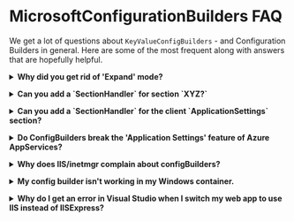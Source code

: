 # MicrosoftConfigurationBuilders FAQ

We get a lot of questions about `KeyValueConfigBuilders` - and Configuration Builders in general. Here are
some of the most frequent along with answers that are hopefully helpful.

<a name="expand"></a>
<details>
  <summary><b>Why did you get rid of 'Expand' mode?</b></summary>
  
>  Because 'Expand' mode operated in the 'ProcessRawXml' phase of configuration building, while the other
>  modes all operate in 'ProcessConfigurationSection.' It was a bit of a balancing act trying to develop
>  features that work across both phases - a challenge which is sometimes quite difficult given the lack of
>  information we have about the section we are processing in 'ProcessRawXml.'
>  
>  For example, V3 of these builders tries to accomodate 'ConfigurationManager.OpenConfiguration()'
>  scenarios where apps want to read a config file that is not their own. In these cases, we need to
>  know information about the file and section we are processing that we just can't know in the
>  'ProcessRawXml' phase. Another example is the [parameters from appSettings](KeyValueConfigBuilders.md#appsettings-parameters)
>  feature which was disabled in 'Expand' mode while processing the appSettings section, but can
>  still be used somewhat functionally when executing any of the modes that operate in 'ProcessConfigurationSection.'
>
>  To make things simpler across the board, 'Expand' mode was replaced with 'Token' mode which should
>  operate in a fairly similar manner with the added benefit of being less prone to producing invalid
>  XML to muck things up. :smiley:
>
> <sup><sub>
> If you really, really need that raw plain-text processing because it's not possible to write an
> `ISectionHandler` for your particular section, or because you have taken full advantage of building
> xml through the use of token expansion that doesn't conform to the convenient mental paradigm of
> only placing tokens within obvious key/value places of existing well-formed xml... you can try
> [this wrapper approach](../samples/SamplesLib/ExpandWrapper.cs) as is demonstrated in the
> [SampleConsoleApp](../samples/SampleConsoleApp/App.config#L36-L39).
> </sub></sub>
</details>

<a name="newhandler"></a>
<details>
  <summary><b>Can you add a `SectionHandler` for section `XYZ?`</b></summary>
  
>  We have included default `SectionHandlers` for `<appSettings>` and `<connectionStrings>` because they
>  are by far the most commonly used "key/value" config sections. But we introduced the `SectionHandler<T>`
>  API to allow for more sections to be processed.
>
>  We don't currently feel that there are any other sections out there that have enough demand to
>  warrant including a default section handler in the base package that everybody is required to use.
>  That does not mean that section handlers for other sections is not ever a valid scenario, and you
>  are of course welcome and encouraged to leverage the section handler feature if it suits your needs.
>  That is why we introduced the feature afterall.
</details>

<a name="applicationsettings"></a>
<details>
  <summary><b>Can you add a `SectionHandler` for the client `ApplicationSettings` section?</b></summary>
  
>  See [above](#newhandler). `ApplicationSettings` is less commonly used. But more problematically, it
>  isn't really a standard .Net configuration section like it appears to be on first glance. The classes
>  that support ApplicationSettings provide a strict and strongly typed window into what looks like a
>  standard configuration section in your app.config file. While we can easily write a section handler
>  for the `ClientSettingsSection` ([example](../samples/SamplesLib/ClientSettingsSectionHandler.cs))
>  it won't integrate into the ApplicationSettings framework seamlessly like one might expect. The
>  ApplicationSetting framework has already determined the number and names (including casing, which
>  is problematic in 'Greedy' mode) of all the settings it will present before the base configuration
>  system even gets a crack at reading from the config file. So you can't *add* new values with 'Greedy'
>  mode, and you can't override existing values in 'Greedy' mode if you don't properly match
>  casing - despite the fact that ApplicationSettings is supposed to be case-insensitive.
>
>  If you wish, you can use the [sample section handler](../samples/SamplesLib/ClientSettingsSectionHandler.cs)
>  to process ApplicationSettings in your application, but know that the use case is rather limited.
>  It will work in 'Strict' mode... and maybe require some prodding to force the ApplicationSettings
>  framework to forget the settings it's seen before and decide to look back into the config file to
>  get new values.
>
>  You can read more about the architecture of the AppliationSettings framework [here](https://docs.microsoft.com/en-us/dotnet/desktop/winforms/advanced/application-settings-architecture?view=netframeworkdesktop-4.8)
>  to see how it builds layers on top of the standard config system that often obscure any changes or
>  additional settings that appear in the `ClientSettingsSection` but won't be seen in
>  `MyApp.Properties.Settings`. That set of articles is also a good starting point for learning
>  about `SettingsProvider` and how that might be leveraged to accomplish configuration injection
>  through a different mechanism in the case when applications must use ApplicationSettings.
</details>

<a name="azureappservices"></a>
<details>
  <summary><b>Do ConfigBuilders break the 'Application Settings' feature of Azure AppServices?</b></summary>
  
>  Maybe a little? It does appear that adding a 'configBuilders' tag to your 'appSettings' or 'connectionStrings'
>  sections confuses the injection logic for the Azure AppServices "Application Settings" feature. I do not
>  have any insight as to why that is other than to say that the two features "grew up" contemporaneously, so
>  they were probably not aware that configBuilders could exist.
>
>  But all is not lost. The "Application Settings" feature injects all it's values into the environment of
>  the service. So while using ConfigBuilders might interfere with the automatic injection of those values,
>  you can also use ConfigBuilders to pull those values back in. See [this comment on issue #133](https://github.com/aspnet/MicrosoftConfigurationBuilders/issues/133#issuecomment-1049520479)
>  for more details.
</details>

<a name="iisschema"></a>
<details>
  <summary><b>Why does IIS/inetmgr complain about configBuilders?</b></summary>
  
>  Because IIS config tools are old and cranky, just like the old .Net config system wanted them to be. :smiling_imp:
>
>  The old .Net config system is supposed to be quite rigid and super-strongly typed. So when IIS developed
>  tools to work with config, they took steps to ensure they didn't break folks by creating invalid configuration.
>  In particular, they decided to use XML schema's to ensure the XML they save is on the up-and-up. (Just
>  like Visual Studio does. But Visual Studio gets updated quite a bit more frequently than IIS tools and
>  has a lower bar for fixing nagging bugs that have a workaround - and was therefore better equipped to
>  change with the times when .Net config added new features and sections. Also, failing schema validation
>  in Visual Studio simply resulted in red squiggles instead of error dialogs. :frowning:)
>
>  The workaround is really quite simple, but it isn't something we can do in these packages. As suggested
>  in #126, simply add a schema file for IIS to help it understand that configBuilders are ok on some
>  sections.
>
>  `%systemroot%\system32\inetsrv\config\schema\configBuilders_schema.xml`
>  ```xml
>  <configSchema>
>    <sectionSchema name="appSettings">
>      <attribute name="configBuilders" type="string"/>
>    </sectionSchema>
>    <sectionSchema name="connectionStrings">
>      <attribute name="configBuilders" type="string"/>
>    </sectionSchema>
>  </configSchema>
>  ```

</details>

<a name="windowscontainers"></a>
<details>
  <summary><b>My config builder isn't working in my Windows container.</b></summary>
  
>  That's a statement, not a question. But here's a likely explanation.
>
>  Windows containers only modify the environment block of the EntryPoint process. So if your application
>  is running as a service (like IIS/ASP.Net apps) or some other process not directly created by the
>  EntryPoint, any environment variables set when starting the container will not be visible to your
>  app.
>
>  To work around this issue, [ASP.Net](https://github.com/microsoft/dotnet-framework-docker/tree/main/src/aspnet)
>  and [IIS](https://github.com/microsoft/iis-docker) container images rely on a `ServiceMonitor.exe`
>  utility to be the entry point for the container, and this utility proactively modifies the environment
>  of the worker process with any additional environment variables passed to docker run.
>
>  For IIS/ASP.Net workloads, do try to use an IIS/ASP.Net derived container that uses `ServiceMonitor.exe.`
>  For other workloads, try making your app the EntryPoint, or try a similar approach to how IIS/ASP.Net
>  handle this... possibly even leveraging [ServiceMonitor.exe](https://github.com/Microsoft/IIS.ServiceMonitor)
>  itself.
</details>

<a name="vstyperes"></a>
<details>
  <summary><b>Why do I get an error in Visual Studio when I switch my web app to use IIS instead of IISExpress?</b></summary>
  
>  Many reasons. The gist of the situation is this... When you switch your web application to run in IIS
>  instead of IISExpress, Visual Studio tries to read your config file to parse connection strings. I
>  believe it's looking for 'LocalDB', but that's not really important. Your web app's config file is
>  obviously not part of the process configuration for devenv.exe, so VS opens it via
>  `ConfigurationManager.OpenConfiguration()` or something similar. Prior to V3, this was likely to
>  result in failures in many of these key/value config builders if they were applied to the
>  `<connectionStrings>` section.
>
>  In V3, we handle the `ConfigurationManager.OpenConfiguration()` scenario better, but we can still
>  get tripped up by the insanely complicated way Visual Studio manages reference binding. As a result,
>  there may be version mis-matches when trying to load some builders. The Azure builders seem particularly
>  vulnerable to this. I haven't found a good way to deal with this.
>
>  **However,** even though the error appears in a scary dialog box, it does not affect the behavior of
>  your application. When running/debugging your app on local IIS, the config builders are still able to
>  execute as expected.
</details>

